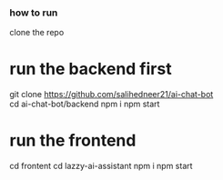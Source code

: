 ### how to run
clone the repo
# run the backend first
git clone https://github.com/salihedneer21/ai-chat-bot </br>
cd ai-chat-bot/backend
npm i
npm start

# run the frontend
cd frontent
cd lazzy-ai-assistant
npm i
npm start

